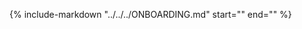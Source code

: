 {%
   include-markdown "../../../ONBOARDING.md"
   start="<!--onboarding-start-->"
   end="<!--onboarding-end-->"
%}

